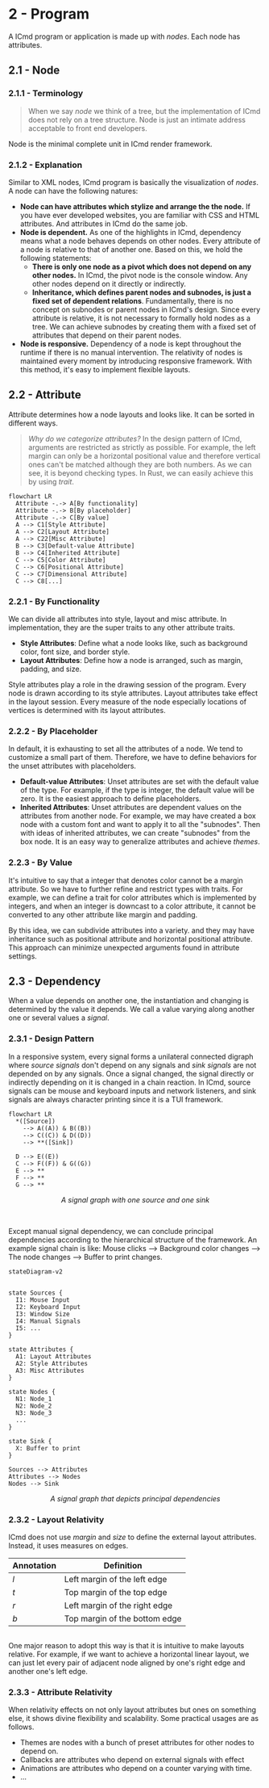 # 2 - Program

A ICmd program or application is made up with _nodes_. Each node has attributes.

## 2.1 - Node

### 2.1.1 - Terminology
> When we say _node_ we think of a tree, but the implementation of ICmd does not rely on a tree structure. Node is just an intimate address acceptable to front end developers.

Node is the minimal complete unit in ICmd render framework.

### 2.1.2 - Explanation
Similar to XML nodes, ICmd program is basically the visualization of _nodes_. A node can have the following natures:
- **Node can have attributes which stylize and arrange the the node.** If you have ever developed websites, you are familiar with CSS and HTML attributes. And attributes in ICmd do the same job.
- **Node is dependent.** As one of the highlights in ICmd, dependency means what a node behaves depends on other nodes. Every attribute of a node is relative to that of another one. Based on this, we hold the following statements:
    - **There is only one node as a pivot which does not depend on any other nodes.** In ICmd, the pivot node is the console window. Any other nodes depend on it directly or indirectly.
    - **Inheritance, which defines parent nodes and subnodes, is just a fixed set of dependent relations**. Fundamentally, there is no concept on subnodes or parent nodes in ICmd's design. Since every attribute is relative, it is not necessary to formally hold nodes as a tree. We can achieve subnodes by creating them with a fixed set of attributes that depend on their parent nodes.
- **Node is responsive.** Dependency of a node is kept throughout the runtime if there is no manual intervention. The relativity of nodes is maintained every moment by introducing responsive framework. With this method, it's easy to implement flexible layouts.

## 2.2 - Attribute
Attribute determines how a node layouts and looks like. It can be sorted in different ways.

> *Why do we categorize attributes?* In the design pattern of ICmd, arguments are restricted as strictly as possible. For example, the left margin can only be a horizontal positional value and therefore vertical ones can't be matched although they are both numbers. As we can see, it is beyond checking types. In Rust, we can easily achieve this by using *trait*.
```mermaid
flowchart LR
  Attribute -.-> A[By functionality]
  Attribute -.-> B[By placeholder]
  Attribute -.-> C[By value]
  A --> C1[Style Attribute]
  A --> C2[Layout Attribute]
  A --> C22[Misc Attribute]
  B --> C3[Default-value Attribute]
  B --> C4[Inherited Attribute]
  C --> C5[Color Attribute]
  C --> C6[Positional Attribute]
  C --> C7[Dimensional Attribute]
  C --> C8[...]
```

### 2.2.1 - By Functionality
We can divide all attributes into style, layout and misc attribute. In implementation, they are the super traits to any other attribute traits.
- **Style Attributes**: Define what a node looks like, such as background color, font size, and border style.
- **Layout Attributes**: Define how a node is arranged, such as margin, padding, and size.

Style attributes play a role in the drawing session of the program. Every node is drawn according to its style attributes. Layout attributes take effect in the layout session. Every measure of the node especially locations of vertices is determined with its layout attributes.

### 2.2.2 - By Placeholder

In default, it is exhausting to set all the attributes of a node. We tend to customize a small part of them. Therefore, we have to define behaviors for the unset attributes with placeholders.

- **Default-value Attributes**: Unset attributes are set with the default value of the type. For example, if the type is integer, the default value will be zero. It is the easiest approach to define placeholders.
- **Inherited Attributes**: Unset attributes are dependent values on the attributes from another node. For example, we may have created a box node with a custom font and want to apply it to all the "subnodes". Then with ideas of inherited attributes, we can create "subnodes" from the box node. It is an easy way to generalize attributes and achieve _themes_.

### 2.2.3 - By Value

It's intuitive to say that a integer that denotes color cannot be a margin attribute. So we have to further refine and restrict types with traits. For example, we can define a trait for color attributes which is implemented by integers, and when an integer is downcast to a color attribute, it cannot be converted to any other attribute like margin and padding.  

By this idea, we can subdivide attributes into a variety. and they may have inheritance such as positional attribute and horizontal positional attribute. This approach can minimize unexpected arguments found in attribute settings.


## 2.3 - Dependency

When a value depends on another one, the instantiation and changing is determined by the value it depends. We call a value varying along another one or several values a _signal_.

### 2.3.1 - Design Pattern

In a responsive system, every signal forms a unilateral connected digraph where _source signals_ don't depend on any signals and _sink signals_ are not depended on by any signals. Once a signal changed, the signal directly or indirectly depending on it is changed in a chain reaction. In ICmd, source signals can be mouse and keyboard inputs and network listeners, and sink signals are always character printing since it is a TUI framework.

```mermaid
flowchart LR
  *([Source]) 
    --> A((A)) & B((B))
    --> C((C)) & D((D))
    --> **([Sink])

  D --> E((E))
  C --> F((F)) & G((G))
  E --> **
  F --> **
  G --> **
```

<p align="center" width="100%">
<i> A signal graph with one source and one sink</i>
</p>

<br>

Except manual signal dependency, we can conclude principal dependencies according to the hierarchical structure of the framework. An example signal chain is like: Mouse clicks --> Background color changes --> The node changes --> Buffer to print changes.

```mermaid
stateDiagram-v2


state Sources {
  I1: Mouse Input
  I2: Keyboard Input
  I3: Window Size
  I4: Manual Signals 
  I5: ...
}

state Attributes {
  A1: Layout Attributes
  A2: Style Attributes
  A3: Misc Attributes
}

state Nodes {
  N1: Node_1
  N2: Node_2
  N3: Node_3
  ...
}

state Sink {
  X: Buffer to print
}

Sources --> Attributes
Attributes --> Nodes
Nodes --> Sink
```

<p align="center" width="100%">
<i> A signal graph that depicts principal dependencies</i>
</p>


### 2.3.2 - Layout Relativity
ICmd does not use _margin_ and _size_ to define the external layout attributes. Instead, it uses measures on edges.

| Annotation  | Definition |
| ------------- | ------------- |
| $l$  | Left margin of the left edge  |
| $t$  | Top margin of the top edge  |
| $r$  | Left margin of the right edge  |
| $b$  | Top margin of the bottom edge  |

<picture>
  <source media="(prefers-color-scheme: dark)" srcset="assets/2.2.1_dark.png">
  <source media="(prefers-color-scheme: light)" srcset="assets/2.2.1_light.png">
  <img srcset="assets/2.2.1_dark.png">
</picture>

One major reason to adopt this way is that it is intuitive to make layouts relative. For example, if we want to achieve a horizontal linear layout, we can just let every pair of adjacent node aligned by one's right edge and another one's left edge.

### 2.3.3 - Attribute Relativity

When relativity effects on not only layout attributes but ones on something else, it shows divine flexibility and scalability. Some practical usages are as follows.
- Themes are nodes with a bunch of preset attributes for other nodes to depend on.
- Callbacks are attributes who depend on external signals with effect
- Animations are attributes who depend on a counter varying with time.
- ...
